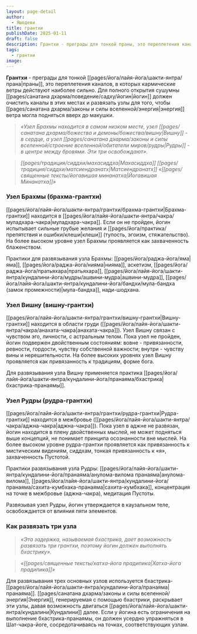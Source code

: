```yaml
---
layout: page-detail
author:
  - Яшодеви
title: грантхи
publishDate: 2025-01-11
draft: false
description: Грантхи - преграды для тонкой праны, это переплетения каналов, в которых кармические ветры действуют наиболее сильно. Для полного открытия сушумны йогин должен очистить каналы в этих местах и развязать узлы для того, чтобы энергия ветра могла подняться вверх до макушки.
tags:
  - грантхи
image:
---
```

**Грантхи** - преграды для тонкой [[pages/йога/лайя-йога/шакти-янтра/прана|праны]], это переплетения каналов, в которых кармические ветры действуют наиболее сильно. Для полного открытия сушумны [[pages/санатана дхарма/поведение/садху/йогин|йогин]] должен очистить каналы в этих местах и развязать узлы для того, чтобы [[pages/санатана дхарма/законы и силы вселенной/энергия|энергия]] ветра могла подняться вверх до макушки.

>*«Узел Брахмы находится в самом низком месте, узел [[pages/санатана дхарма/божества и демоны/божества/вишну|Вишну]] - в сердце, а узел [[pages/санатана дхарма/законы и силы вселенной/строение вселенной/обитатели миров/рудры|Рудры]] - в центре между бровями. Эти три освобождают».*
 
>*[[pages/традиция/сиддхи/махасиддха|Махасиддха]] [[pages/традиция/сиддхи/матсиендранатх|Матсиендранатх]] «[[pages/священные тексты/йогавишая минанатха|Йогавишая Минанатха]]»*

### Узел Брахмы (брахма-грантхи) 
[[pages/йога/лайя-йога/шакти-янтра/грантхи/брахма-грантхи|Брахма-грантхи]] находится в [[pages/йога/лайя-йога/шакти-янтра/чакра/муладхара-чакра|муладхара-чакра]]. Если он не пройден, йогин испытывает сильные грубые желания и [[pages/йога/практика/препятствия и ошибки/клеши|клеши]] (тупость, эгоизм, стяжательство). На более высоком уровне узел Брахмы проявляется как захваченность блаженством. 

Практики для развязывания узла Брахмы: [[pages/йога/раджа-йога/яма|яма]], [[pages/йога/раджа-йога/нияма|нияма]], аскетизм, [[pages/йога/раджа-йога/пратьяхара|пратьяхара]], [[pages/йога/лайя-йога/шакти-янтра/кундалини-йога/мудры/ашвини-мудра|ашвини-мудра]], [[pages/йога/лайя-йога/шакти-янтра/кундалини-йога/бандхи/мула-бандха (замок промежности)|мула-бандха]], нади-шодхана. 

### Узел Вишну (вишну-грантхи) 

[[pages/йога/лайя-йога/шакти-янтра/грантхи/вишну-грантхи|Вишну-грантхи]] находится в области груди ([[pages/йога/лайя-йога/шакти-янтра/чакра/анахата-чакра|анахата-чакра]]). Узел Вишну связан с чувством эго, личности, с астральным телом. Пока узел не пройден, йогин подвержен двойственным состояниям: вовне - привязанности, ревности, гордости, чувству собственной важности; внутри - чувству вины и нерешительности. На более высоких уровнях узел Вишну проявляется как привязанность к традициям, форме бога. 

Для развязывания узла Вишну применяется практика [[pages/йога/лайя-йога/шакти-янтра/кундалини-йога/пранаяма/бхастрика|бхастрика-пранаямы]]. 

### Узел Рудры (рудра-грантхи) 

[[pages/йога/лайя-йога/шакти-янтра/грантхи/рудра-грантхи|Рудра-грантхи]] находится в межбровье ([[pages/йога/лайя-йога/шакти-янтра/чакра/аджна-чакра|аджна-чакра]]). Пока узел в аджне не развязан, йогин находится в плену двойственных мыслей, не может подняться выше концепций, не понимает принципа осознанности вне мыслей. На более высоком уровне рудра-грантхи проявляется как привязанность к мистическим видениям, сиддхам, тонкая привязанность к «я», захваченность Пустотой. 

Практики развязывания узла Рудры: [[pages/йога/лайя-йога/шакти-янтра/кундалини-йога/пранаяма/анулома-вилома пранаяма|анулома-вилома]], [[pages/йога/лайя-йога/шакти-янтра/кундалини-йога/пранаяма/сахита-кумбхака-пранаяма|сахита-кумбхака]], концентрация на точке в межбровье (аджна-чакра), медитация Пустоты. 

Развязывая узел Рудры, йогин утверждается в каузальном теле, освобождается от влияния пяти элементов. 

### Как развязать три узла 

>*«Эта задержка, называемая бхастрика, дает возможность развязать три грантхи, поэтому йогин должен выполнять бхастрику».*

>*«[[pages/священные тексты/хатха-йога прадипика|Хатха-йога прадипика]]»*

Для развязывания трех основных узлов используется бхастрика-[[pages/йога/лайя-йога/шакти-янтра/кундалини-йога/пранаяма|пранаяма]]. [[pages/санатана дхарма/законы и силы вселенной/энергия|Энергия]], генерируемая с помощью бхастрики, раскрывает эти узлы, давая возможность двигаться [[pages/йога/лайя-йога/шакти-янтра/кундалини|Кундалини]] далее. Если у йогина есть ограничения на выполнение бхастрика-пранаямы, он должен усердно упражняться в Шат-чакра-йоге, сосредотачиваясь на точках, соответствующих узлам.